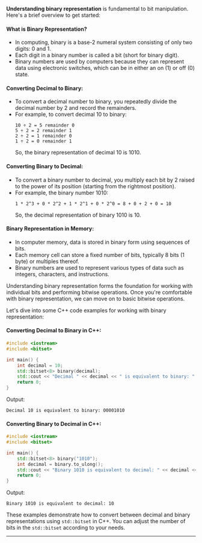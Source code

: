 **Understanding binary representation** is fundamental to bit manipulation. Here's a brief overview to get started:

#### What is Binary Representation?
- In computing, binary is a base-2 numeral system consisting of only two digits: 0 and 1.
- Each digit in a binary number is called a bit (short for binary digit).
- Binary numbers are used by computers because they can represent data using electronic switches, which can be in either an on (1) or off (0) state.

#### Converting Decimal to Binary:
- To convert a decimal number to binary, you repeatedly divide the decimal number by 2 and record the remainders.
- For example, to convert decimal 10 to binary:
  ```
  10 ÷ 2 = 5 remainder 0
  5 ÷ 2 = 2 remainder 1
  2 ÷ 2 = 1 remainder 0
  1 ÷ 2 = 0 remainder 1
  ```
  So, the binary representation of decimal 10 is 1010.

#### Converting Binary to Decimal:
- To convert a binary number to decimal, you multiply each bit by 2 raised to the power of its position (starting from the rightmost position).
- For example, the binary number 1010:
  ```
  1 * 2^3 + 0 * 2^2 + 1 * 2^1 + 0 * 2^0 = 8 + 0 + 2 + 0 = 10
  ```
  So, the decimal representation of binary 1010 is 10.

#### Binary Representation in Memory:
- In computer memory, data is stored in binary form using sequences of bits.
- Each memory cell can store a fixed number of bits, typically 8 bits (1 byte) or multiples thereof.
- Binary numbers are used to represent various types of data such as integers, characters, and instructions.

Understanding binary representation forms the foundation for working with individual bits and performing bitwise operations. Once you're comfortable with binary representation, we can move on to basic bitwise operations.

Let's dive into some C++ code examples for working with binary representation:

#### Converting Decimal to Binary in C++:
```cpp
#include <iostream>
#include <bitset>

int main() {
    int decimal = 10;
    std::bitset<8> binary(decimal);
    std::cout << "Decimal " << decimal << " is equivalent to binary: " << binary << std::endl;
    return 0;
}
```
Output:
```
Decimal 10 is equivalent to binary: 00001010
```

#### Converting Binary to Decimal in C++:
```cpp
#include <iostream>
#include <bitset>

int main() {
    std::bitset<8> binary("1010");
    int decimal = binary.to_ulong();
    std::cout << "Binary 1010 is equivalent to decimal: " << decimal << std::endl;
    return 0;
}
```
Output:
```
Binary 1010 is equivalent to decimal: 10
```

These examples demonstrate how to convert between decimal and binary representations using `std::bitset` in C++. You can adjust the number of bits in the `std::bitset` according to your needs.

---